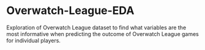 # Overwatch-League-EDA
Exploration of Overwatch League dataset to find what variables are the most informative when predicting the outcome of Overwatch League games for individual players.
